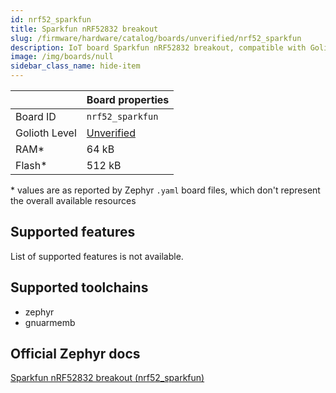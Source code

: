 ```yaml
---
id: nrf52_sparkfun
title: Sparkfun nRF52832 breakout
slug: /firmware/hardware/catalog/boards/unverified/nrf52_sparkfun
description: IoT board Sparkfun nRF52832 breakout, compatible with Golioth at unverified level.
image: /img/boards/null
sidebar_class_name: hide-item
---
```


[//]: # (This is an auto-generated file, do not edit! Changes to it will be lost upon re-generation)



|                | Board properties     |
| -------------  | -------------------- |
| Board ID       | `nrf52_sparkfun` |
| Golioth Level  | [Unverified](/firmware/hardware#unverified-boards) |
| RAM*           | 64 kB |
| Flash*         | 512 kB |

\* values are as reported by Zephyr `.yaml` board files, which don't represent the overall available resources



## Supported features

List of supported features is not available.

## Supported toolchains

* zephyr
* gnuarmemb

## Official Zephyr docs

[Sparkfun nRF52832 breakout (nrf52_sparkfun)](https://docs.zephyrproject.org/latest/boards/sparkfun/nrf52_sparkfun/doc/index.html)
